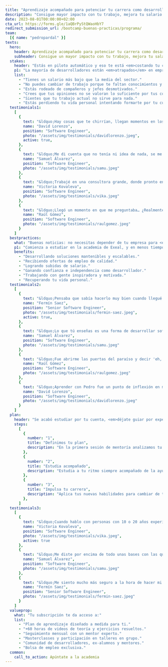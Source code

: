 ```yaml
---
title: "Aprendizaje acompañado para potenciar tu carrera como desarrollador de software"
description: "Consigue mayor impacto con tu trabajo, mejora tu salario y recupera tu motivación."
date: 2023-08-01T00:00:00+02:00
cta_url: https://forms.gle/1aQBrPyStQWaoHbY7
redirect_submission_url: /bootcamp-buenas-practicas/programa/
team:
  [{ name: "pedropardal" }]
texts:
  hero:
    header: Aprendizaje acompañado para potenciar tu carrera como desarrollador de software
    subheader: Consigue un mayor impacto con tu trabajo, mejora tu salario y recupera tu motivación.
  stakes:
    header: "Estás en piloto automático y eso te está <em>costando tu carrera</em> como desarrollador."
    p1: "La mayoría de desarrolladores están <em>atrapados</em> en empresas mediocres, <em>desmotivados</em> por no tener oportunidades de crecer profesionalmente ni lograr impacto con su trabajo. ¿Te suena alguna de estas situaciones?:"
    list:
      - "Tienes un salario más bajo que la media del sector."
      - "No puedes cambiar de trabajo porque te faltan conocimientos y experiencia."
      - "Estás rodeado de compañeros y jefes desmotivados."
      - "Crees que tus opiniones no se valoran lo suficiente por tus compañeros."
      - "Sientes que tu trabajo actual no sirve para nada."
      - "Estás perdiendo tu vida personal intentando formarte por tu cuenta."
  testimonials1:
    [
      {
        text: "&ldquo;Hay cosas que te chirrían, llegan momentos en los que tú mismo te planteas que tiene que haber alguna manera más cuerda de hacer las cosas. Un día se me cruzaron los cables, y me dije… yo con esto no puedo seguir para adelante, esto es una salvajada, no puedo seguir así.&rdquo;",
        name: "David Lorenzo",
        position: "Software Engineer",
        photo: "/assets/img/testimonials/davidlorenzo.jpeg",
        active: true,
      },
      {
        text: "&ldquo;Me di cuenta que no tenía ni idea de nada, se me cayó el mundo encima, llevaba 4 años creyendo que programaba bien, y de repente si voy a otra empresa es que no me van ni a contratar, así que me asuste bastante.&rdquo;",
        name: "Samuel Álvarez",
        position: "Software Engineer",
        photo: "/assets/img/testimonials/samu.jpeg"
      },
      {
        text: "&ldquo;Trabajé en una consultora grande, donde pronto entendí que quería salir. En el mundo tech escuchaba mucho sobre testing, pair programming, y tenía ganas de probarlo, de trabajar de verdad en un equipo Agile, haciendo código con calidad. Sabía que si continuaba en esta empresa no iba a aprender muchas cosas.&rdquo;",
        name: "Victoria Kovaleva",
        position: "Software Engineer",
        photo: "/assets/img/testimonials/vika.jpeg"
      },
      {
        text: "&ldquo;Llegó un momento en que me preguntaba… ¿Realmente estoy aprendiendo a programar?  Intentaba aprender y hacer como podía. Veía el código de mis compañeros y pensaba, si veo que hacen las cosas de esta forma, pues supongo que será así…&rdquo;",
        name: "Raúl Gómez",
        position: "Software Engineer",
        photo: "/assets/img/testimonials/raulgomez.jpeg"
      }
    ]
  bestpractices:
    what: "Buenas noticias: no necesitas depender de tu empresa para <em>dar el salto</em>."
    p1: "Comienza a estudiar en la academia de Exeal, y en menos tiempo del que esperas estarás:"
    benefits:
      - "Desarrollando soluciones mantenibles y escalables."
      - "Recibiendo ofertas de empleo de calidad."
      - "Logrando subidas de salario."
      - "Ganando confianza e independencia como desarrollador."
      - "Trabajando con gente inspiradora y motivada."
      - "Recuperando tu vida personal."
  testimonials2:
    [
      {
        text: "&ldquo;Pensaba que sabía hacerlo muy bien cuando llegué a Voxel, pero cuando te conocí me abriste la mente.&rdquo;",
        name: "Fermín Saez",
        position: "Senior Software Engineer",
        photo: "/assets/img/testimonials/fermin-saez.jpeg",
        active: true,
      },
      {
        text: "&ldquo;Lo que tú enseñas es una forma de desarrollar software, son muchas piezas que se juntan para formar un puzzle.&rdquo;",
        name: "Samuel Álvarez",
        position: "Software Engineer",
        photo: "/assets/img/testimonials/samu.jpeg"
      },
      {
        text: "&ldquo;Fue abrirme las puertas del paraíso y decir 'eh, que hay sitios en los que se pueden hacer las cosas bien'&rdquo;",
        name: "Raúl Gómez",
        position: "Software Engineer",
        photo: "/assets/img/testimonials/raulgomez.jpeg"
      },
      {
        text: "&ldquo;Aprender con Pedro fue un punto de inflexión en mi carrera profesional&rdquo;",
        name: "David Lorenzo",
        position: "Software Engineer",
        photo: "/assets/img/testimonials/davidlorenzo.jpeg"
      }
    ]
  plan:
    header: "Se acabó estudiar por tu cuenta, <em>déjate guiar por expertos</em>."
    steps:
      [
        {
          number: "1",
          title: "Definimos tu plan",
          description: "En la primera sesión de mentoría analizamos tu perfil e identificamos tus puntos de mejora.",
        },
        {
          number: "2",
          title: "Estudia acompañado",
          description: "Estudia a tu ritmo siempre acompañado de la ayuda de un mentor que guiará tu aprendizaje.",
        },
        {
          number: "3",
          title: "Impulsa tu carrera",
          description: "Aplica tus nuevas habilidades para cambiar de trabajo, aumentar tu salario y tener más impacto.",
        },
      ]
  testimonials3:
    [
      {
        text: "&ldquo;Cuando hablo con personas con 10 o 20 años experiencia, me dicen que ojalá ellos hubieran podido aprender al principio todo lo que yo sé ahora&rdquo;",
        name: "Victoria Kovaleva",
        position: "Software Engineer",
        photo: "/assets/img/testimonials/vika.jpeg",
        active: true
      },
      {
        text: "&ldquo;Me diste por encima de todo unas bases con las que aprender, poder desarrollarme y saber si estoy yendo por el buen camino.&rdquo;",
        name: "Samuel Álvarez",
        position: "Software Engineer",
        photo: "/assets/img/testimonials/samu.jpeg"
      },
      {
        text: "&ldquo;Me siento mucho más seguro a la hora de hacer mi trabajo. Confío más no sólo en saber hacer cosas, sino en que tengo las herramientas necesarias para enfrentarme a ellas.&rdquo;",
        name: "Fermín Saez",
        position: "Senior Software Engineer",
        photo: "/assets/img/testimonials/fermin-saez.jpeg"
      }
    ]
  valueprop:
    what: "Tu subscripción te da acceso a:"
    list:
      - "Plan de aprendizaje diseñado a medida para ti."
      - "+60 horas de videos de teoría y ejercicios resueltos."
      - "Seguimiento mensual con un mentor experto."
      - "Masterclasses y participación en talleres en grupo."
      - "Comunidad de desarrolladores, ex-alumnos y mentores."
      - "Bolsa de empleo exclusiva."
  common:
    call_to_action: Apúntate a la academia
---
```

